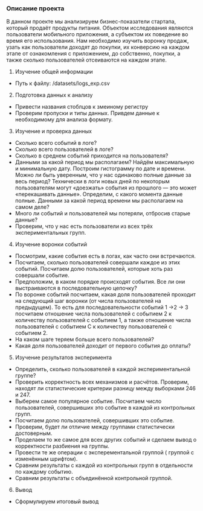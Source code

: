### Описание проекта

В данном  проекте  мы анализируем бизнес-показатели  стартапа, который продаёт продукты питания. Объектом исследования являются пользователи мобильного приложения, а субъектом их поведение во время его использования. Нам необходимо изучить воронку продаж, узать как пользователи доходят до покупки, их конверсию на каждом этапе от ознакомления с приложением, до собственно, покупки, а также сколько пользователей отсеиваются на каждом этапе.  

1. Изучение общей информации
- Путь к файлу: /datasets/logs_exp.csv
2.  Подготовка данных к анализу
- Привести названия стоблцов к змеиному регистру
- Проверим пропуски и типы данных. Привдем данные к необходимому для анализа формату. 
3. Изучение и проверка данных
- Сколько всего событий в логе?
- Сколько всего пользователей в логе?
- Сколько в среднем событий приходится на пользователя?
- Данными за какой период мы располагаем? Найдём максимальную и минимальную дату. Построим гистограмму по дате и времени. Можно ли быть уверенным, что у нас одинаково полные данные за весь период? Технически в логи новых дней по некоторым пользователям могут «доезжать» события из прошлого — это может «перекашивать данные». Определим, с какого момента данные полные. Данными за какой период времени мы располагаем на самом деле?
- Много ли событий и пользователей мы потеряли, отбросив старые данные?
- Проверим, что у нас есть пользователи из всех трёх экспериментальных групп.
4. Изучение воронки событий
- Посмотрим, какие события есть в логах, как часто они встречаются.
- Посчитаем, сколько пользователей совершали каждое из этих событий. Посчитаем долю пользователей, которые хоть раз совершали событие.
- Предположим, в каком порядке происходят события. Все ли они выстраиваются в последовательную цепочку?
- По воронке событий посчитаем, какая доля пользователей проходит на следующий шаг воронки (от числа пользователей на предыдущем). То есть для последовательности событий 1 →2 → 3 посчитаем отношение числа пользователей с событием 2 к количеству пользователей с событием 1, а также отношение числа пользователей с событием C к количеству пользователей с событием 2.
- На каком шаге теряем больше всего пользователей?
- Какая доля пользователей доходит от первого события до оплаты?
5. Изучение результатов эксперимента
- Определить, сколько пользователей в каждой экспериментальной группе?
- Проверить корректность всех механизмов и расчётов. Проверим, находят ли статистические критерии разницу между выборками 246 и 247.
- Выберем самое популярное событие. Посчитаем число пользователей, совершивших это событие в каждой из контрольных групп. 
- Посчитаем долю пользователей, совершивших это событие. 
- Проверим, будет ли отличие между группами статистически достоверным. 
- Проделаем то же самое для всех других событий и сделаем вывод о корректности   разбиения на группы.
- Провести те же операции с эксперементальной группой ( группой с изменённым шрифтом). 
- Сравним результаты с каждой из контрольных групп в отдельности по каждому событию. 
- Сравним результаты с объединённой контрольной группой.
6. Вывод
- Сформулируем итоговый вывод
